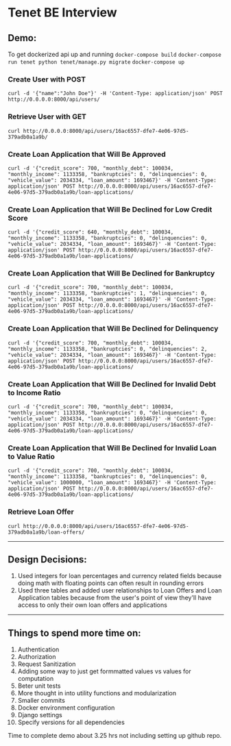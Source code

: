 # Tenet BE Interview

## Demo:
To get dockerized api up and running
`docker-compose build`
`docker-compose run tenet python tenet/manage.py migrate`
`docker-compose up`

### Create User with POST
```
curl -d '{"name":"John Doe"}' -H 'Content-Type: application/json' POST http://0.0.0.0:8000/api/users/
```

### Retrieve User with GET
```
curl http://0.0.0.0:8000/api/users/16ac6557-dfe7-4e06-97d5-379adb0a1a9b/
```

### Create Loan Application that Will Be Approved
```
curl -d '{"credit_score": 700, "monthly_debt": 100034, "monthly_income": 1133358, "bankruptcies": 0, "delinquencies": 0, "vehicle_value": 2034334, "loan_amount": 1693467}' -H 'Content-Type: application/json' POST http://0.0.0.0:8000/api/users/16ac6557-dfe7-4e06-97d5-379adb0a1a9b/loan-applications/
```

### Create Loan Application that Will Be Declined for Low Credit Score
```
curl -d '{"credit_score": 640, "monthly_debt": 100034, "monthly_income": 1133358, "bankruptcies": 0, "delinquencies": 0, "vehicle_value": 2034334, "loan_amount": 1693467}' -H 'Content-Type: application/json' POST http://0.0.0.0:8000/api/users/16ac6557-dfe7-4e06-97d5-379adb0a1a9b/loan-applications/
```

### Create Loan Application that Will Be Declined for Bankruptcy
```
curl -d '{"credit_score": 700, "monthly_debt": 100034, "monthly_income": 1133358, "bankruptcies": 1, "delinquencies": 0, "vehicle_value": 2034334, "loan_amount": 1693467}' -H 'Content-Type: application/json' POST http://0.0.0.0:8000/api/users/16ac6557-dfe7-4e06-97d5-379adb0a1a9b/loan-applications/
```
### Create Loan Application that Will Be Declined for Delinquency
```
curl -d '{"credit_score": 700, "monthly_debt": 100034, "monthly_income": 1133358, "bankruptcies": 0, "delinquencies": 2, "vehicle_value": 2034334, "loan_amount": 1693467}' -H 'Content-Type: application/json' POST http://0.0.0.0:8000/api/users/16ac6557-dfe7-4e06-97d5-379adb0a1a9b/loan-applications/
```

### Create Loan Application that Will Be Declined for Invalid Debt to Income Ratio
```
curl -d '{"credit_score": 700, "monthly_debt": 100034, "monthly_income": 1133358, "bankruptcies": 0, "delinquencies": 0, "vehicle_value": 2034334, "loan_amount": 1693467}' -H 'Content-Type: application/json' POST http://0.0.0.0:8000/api/users/16ac6557-dfe7-4e06-97d5-379adb0a1a9b/loan-applications/
```
### Create Loan Application that Will Be Declined for Invalid Loan to Value Ratio
```
curl -d '{"credit_score": 700, "monthly_debt": 100034, "monthly_income": 1133358, "bankruptcies": 0, "delinquencies": 0, "vehicle_value": 1000000, "loan_amount": 1693467}' -H 'Content-Type: application/json' POST http://0.0.0.0:8000/api/users/16ac6557-dfe7-4e06-97d5-379adb0a1a9b/loan-applications/
```

### Retrieve Loan Offer
```
curl http://0.0.0.0:8000/api/users/16ac6557-dfe7-4e06-97d5-379adb0a1a9b/loan-offers/
```
---

## Design Decisions:

1. Used integers for loan percentages and currency related fields because doing math with floating points can often result in rounding errors
2. Used three tables and added user relationships to Loan Offers and Loan Application tables because from the user's point of view they'll have access to only their own loan offers and applications
---

## Things to spend more time on:

1. Authentication
2. Authorization
3. Request Sanitization
4. Adding some way to just get formmatted values vs values for computation
5. Beter unit tests
6. More thought in into utility functions and modularization
7. Smaller commits
8. Docker environment configuration
9. Django settings
10. Specify versions for all dependencies

Time to complete demo about 3.25 hrs not including setting up github repo.
